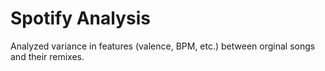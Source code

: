 # Spotify Analysis
Analyzed variance in features (valence, BPM, etc.) between orginal songs and their remixes.
